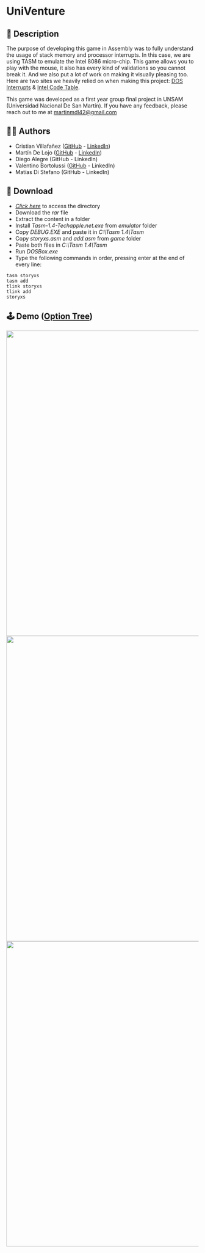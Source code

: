 # UniVenture

## 📃 Description

The purpose of developing this game in Assembly was to fully understand the usage of stack memory and processor interrupts.
In this case, we are using TASM to emulate the Intel 8086 micro-chip.
This game allows you to play with the mouse, it also has every kind of validations so you cannot break it.
And we also put a lot of work on making it visually pleasing too.
Here are two sites we heavily relied on when making this project: [DOS Interrupts](https://drive.google.com/file/d/1VC6yICbY31eBCWqrkskdBLlfypTTsCIM/view) & [Intel Code Table](https://drive.google.com/file/d/1cZCiEFFAiydObIAo6wJyvnBdnBjdcXZx/view).

This game was developed as a first year group final project in UNSAM (Universidad Nacional De San Martín).
If you have any feedback, please reach out to me at martinmdl42@gmail.com

## 👨‍💻 Authors

- Cristian Villafañez ([GitHub](https://github.com/KZvilla) - [LinkedIn](https://www.linkedin.com/in/crisvilla93/))
- Martín De Lojo ([GitHub](https://www.github.com/martinmdl) - [LinkedIn](https://www.linkedin.com/in/martinmdl/))
- Diego Alegre (GitHub - LinkedIn)
- Valentino Bortolussi ([GitHub](https://github.com/Valentino-afk) - LinkedIn)
- Matías Di Stefano (GitHub - LinkedIn)

## 💾 Download

- [*Click here*](https://drive.google.com/file/d/1x6kMkZ87AYE8qTNe7m3SXRMuJPv6f3QS/view?usp=sharing) to access the directory
- Download the *rar* file
- Extract the content in a folder
- Install *Tasm-1.4-Techapple.net.exe* from *emulator* folder
- Copy *DEBUG.EXE* and paste it in *C:\Tasm 1.4\Tasm*
- Copy *storyxs.asm* and *add.asm* from *game* folder
- Paste both files in *C:\Tasm 1.4\Tasm*
- Run *DOSBox.exe*
- Type the following commands in order, pressing enter at the end of every line:
```
tasm storyxs
tasm add
tlink storyxs
tlink add
storyxs
```

## 🕹️ Demo ([Option Tree](https://drive.google.com/file/d/1jFMO5wIghs6K4XDEGhYLIGpXrGaZZ6Er/view?usp=share_link))

<img src="https://i.postimg.cc/3Jv0YZnX/1.png" width="800" />
<img src="https://i.postimg.cc/K8hkzgHd/2.png" width="800" />
<img src="https://i.postimg.cc/g2yw629r/3.png" width="800" />
